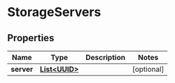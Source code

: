 
# StorageServers

## Properties
Name | Type | Description | Notes
------------ | ------------- | ------------- | -------------
**server** | [**List&lt;UUID&gt;**](UUID.md) |  |  [optional]



